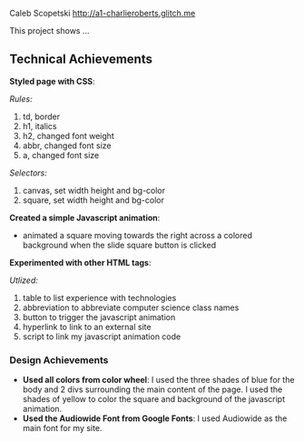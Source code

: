 Caleb Scopetski
http://a1-charlieroberts.glitch.me

This project shows ...

## Technical Achievements
**Styled page with CSS**:

*Rules:*

1. td, border 
2. h1, italics
3. h2, changed font weight
4. abbr, changed font size
5. a, changed font size

*Selectors:*

1. canvas, set width height and bg-color
2. square, set width height and bg-color

**Created a simple Javascript animation**:
- animated a square moving towards the right across a colored background when the slide square button is clicked 

**Experimented with other HTML tags**: 

*Utlized:*

1. table to list experience with technologies
2. abbreviation to abbreviate computer science class names
3. button to trigger the javascript animation
4. hyperlink to link to an external site
5. script to link my javascript animation code
### Design Achievements
- **Used all colors from color wheel**: I used the three shades of blue for the body and 2 divs surrounding the main content of the page. I used the shades of yellow to color the square and background of the javascript animation. 
- **Used the Audiowide Font from Google Fonts**: I used Audiowide as the main font for my site.
